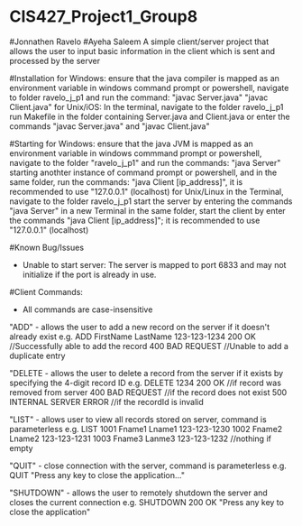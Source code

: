 # CIS427_Project1_Group8
#Jonnathen Ravelo
#Ayeha Saleem
A simple client/server project that allows the user to input basic information in the client which is sent and processed by the server

#Installation
for Windows:
    ensure that the java compiler is mapped as an environment variable
    in windows command prompt or powershell, navigate to folder ravelo_j_p1 and run the command:
        "javac Server.java"
        "javac Client.java"
for Unix/iOS:
    In the terminal, navigate to the folder ravelo_j_p1
    run Makefile in the folder containing Server.java and Client.java
    or enter the commands "javac Server.java" and "javac Client.java"

#Starting
for Windows:
    ensure that the java JVM is mapped as an environment variable
    in windows commmand prompt or powershell, navigate to the folder "ravelo_j_p1" and run the commands:
        "java Server"
    starting anothter instance of command prompt or powershell, and in the same folder, run the commands:
        "java Client [ip_address]", it is recommended to use "127.0.0.1" (localhost)
for Unix/Linux
    in the Terminal, navigate to the folder ravelo_j_p1
    start the server by entering the commands "java Server"
    in a new Terminal in the same folder, start the client by enter the commands "java Client [ip_address]"; it is recommended to use "127.0.0.1" (localhost)

#Known Bug/Issues
- Unable to start server: The server is mapped to port 6833 and may not initialize if the port is already in use.

#Client Commands:
* All commands are case-insensitive

"ADD" - allows the user to add a new record on the server if it doesn't already exist
e.g. 
ADD FirstName LastName 123-123-1234 
200 OK              //Successfully able to add the record
400 BAD REQUEST     //Unable to add a duplicate entry

"DELETE - allows the user to delete a record from the server if it exists by specifying the 4-digit record ID
e.g. 
DELETE 1234
200 OK                        //if record was removed from server
400 BAD REQUEST              //if the record does not exist
500 INTERNAL SERVER ERROR    //if the recordId is invalid

"LIST" - allows user to view all records stored on server, command is parameterless
e.g. 
LIST
1001 Fname1 Lname1 123-123-1230
1002 Fname2 Lname2 123-123-1231
1003 Fname3 Lanme3 123-123-1232
//nothing if empty

"QUIT" - close connection with the server, command is parameterless
e.g.
QUIT
"Press any key to close the application..."

"SHUTDOWN" - allows the user to remotely shutdown the server and closes the current connection
e.g.
SHUTDOWN
200 OK
"Press any key to close the application"
 

